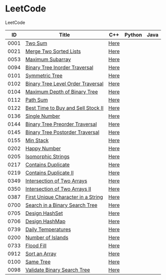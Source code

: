 # LeetCode

LeetCode

| ID   | Title                                                        | C++                                                       | Python | Java |
| ---- | ------------------------------------------------------------ | --------------------------------------------------------- | ------ | ---- |
| 0001 | [Two Sum](https://leetcode.com/problems/two-sum/)            | [Here](./C++/0001-two-sum.cpp)                            |        |      |
| 0021 | [Merge Two Sorted Lists](https://leetcode.com/problems/merge-two-sorted-lists/) | [Here](./C++/0021-merge-two-sorted-lists.cpp)             |        |      |
| 0053 | [Maximum Subarray](https://leetcode.com/problems/maximum-subarray/) | [Here](/C++/0053-maximum-subarray.cpp)                    |        |      |
| 0094 | [Binary Tree Inorder Traversal](https://leetcode.com/problems/binary-tree-inorder-traversal/) | [Here](./C++/0094-binary-tree-inorder-traversal.cpp)      |        |      |
| 0101 | [Symmetric Tree](https://leetcode.com/problems/symmetric-tree/) | [Here](./C++/0101-symmetric-tree.cpp)                     |        |      |
| 0102 | [Binary Tree Level Order Traversal](https://leetcode.com/problems/binary-tree-level-order-traversal/) | [Here](./C++/0102-binary-tree-level-order-traversal.cpp)  |        |      |
| 0104 | [Maximum Depth of Binary Tree](https://leetcode.com/problems/maximum-depth-of-binary-tree/) | [Here](./C++/0104-maximum-depth-of-binary-tree.cpp)       |        |      |
| 0112 | [Path Sum](https://leetcode.com/problems/path-sum/)          | [Here](./C++/0112-path-sum.cpp)                           |        |      |
| 0122 | [Best Time to Buy and Sell Stock II](https://leetcode.com/problems/best-time-to-buy-and-sell-stock-ii/) | [Here](./C++/0122-best-time-to-buy-and-sell-stock-ii.cpp) |        |      |
| 0136 | [Single Number](https://leetcode.com/problems/single-number/) | [Here](./C++/0136-single-number.cpp)                      |        |      |
| 0144 | [Binary Tree Preorder Traversal](https://leetcode.com/problems/binary-tree-preorder-traversal/) | [Here](./C++/0144-binary-tree-preorder-traversal.cpp)     |        |      |
| 0145 | [Binary Tree Postorder Traversal](https://leetcode.com/problems/binary-tree-postorder-traversal/) | [Here](./C++/0145-binary-tree-postorder-traversal.cpp)    |        |      |
| 0155 | [Min Stack](https://leetcode.com/problems/min-stack/)        | [Here](./C++/0155-min-stack.cpp)                          |        |      |
| 0202 | [Happy Number](https://leetcode.com/problems/happy-number/)  | [Here](./C++/0202-happy-number.cpp)                       |        |      |
| 0205 | [Isomorphic Strings](https://leetcode.com/problems/isomorphic-strings/) | [Here](./C++/0205-isomorphic-strings.cpp)                 |        |      |
| 0217 | [Contains Duplicate](https://leetcode.com/problems/contains-duplicate/) | [Here](./C++/0217-contains-duplicate.cpp)                 |        |      |
| 0219 | [Contains Duplicate II](https://leetcode.com/problems/contains-duplicate-ii/) | [Here](./C++/0219-contains-duplicate-ii.cpp)              |        |      |
| 0349 | [Intersection of Two Arrays](https://leetcode.com/problems/intersection-of-two-arrays/) | [Here](./C++/0349-intersection-of-two-arrays.cpp)         |        |      |
| 0350 | [Intersection of Two Arrays II](https://leetcode.com/problems/intersection-of-two-arrays-ii/) | [Here](./C++/0350-intersection-of-two-arrays-ii.cpp)      |        |      |
| 0387 | [First Unique Character in a String](https://leetcode.com/problems/first-unique-character-in-a-string/) | [Here](./C++/0387-first-unique-character-in-a-string.cpp) |        |      |
| 0700 | [Search in a Binary Search Tree](https://leetcode.com/problems/search-in-a-binary-search-tree/) | [Here](./C++/0700-search-in-a-binary-search-tree.cpp)     |        |      |
| 0705 | [Design HashSet](https://leetcode.com/problems/design-hashset/) | [Here](./C++/0705-design-hashset.cpp)                     |        |      |
| 0706 | [Design HashMap](https://leetcode.com/problems/design-hashmap/) | [Here](./C++/0706-design-hashmap.cpp)                     |        |      |
| 0739 | [Daily Temperatures](https://leetcode.com/problems/daily-temperatures/) | [Here](./C++/0739-daily-temperatures.cpp)                 |        |      |
| 0200 | [Number of Islands](https://leetcode.com/problems/number-of-islands/) | [Here](./C++/0200-number-of-islands.cpp)                  |        |      |
| 0733 | [Flood Fill](https://leetcode.com/problems/flood-fill/)      | [Here](./C++/0733-flood-fill.cpp)                         |        |      |
| 0912 | [Sort an Array](https://leetcode.com/problems/sort-an-array/) | [Here](./C++/0912-sort-an-array.cpp)                      |        |      |
| 0100 | [Same Tree](https://leetcode.com/problems/same-tree/)        | [Here](./C++/0100-same-tree.cpp)                          |        |      |
| 0098 | [Validate Binary Search Tree](https://leetcode.com/problems/validate-binary-search-tree/) | [Here](./C++/0098-validate-binary-search-tree.cpp)        |        |      |

